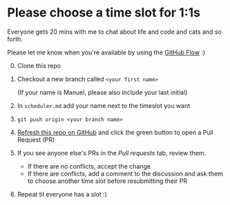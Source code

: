 # Please choose a time slot for 1:1s

Everyone gets 20 mins with me to chat about life and code and cats and so forth.

Please let me know when you're available by using the [GitHub Flow](https://guides.github.com/introduction/flow/) :)

0. Clone this repo

0. Checkout a new branch called `<your first name>`

    (If your name is Manuel, please also include your last initial)

0. In `scheduler.md` add your name next to the timeslot you want

0. `git push origin <your branch name>`

0. [Refresh this repo on GitHub](https://github.com/wi-fighters/one-to-one-scheduler/) and click the green button to open a Pull Request (PR)

0. If you see anyone else's PRs in the *Pull requests* tab, review them.

    - If there are no conflicts, accept the change
    - If there are conflicts, add a comment to the discussion and ask them to choose another time slot before resubmitting their PR

0. Repeat til everyone has a slot :)
